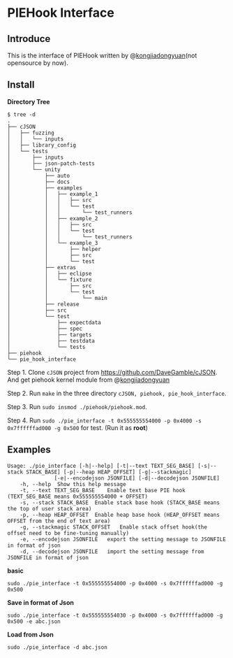 # PIEHook Interface

## Introduce

This is the interface of PIEHook written by @[kongjiadongyuan](https://github.com/kongjiadongyuan)(not opensource by now).

## Install

**Directory Tree**

```shell
$ tree -d
.
├── cJSON
│   ├── fuzzing
│   │   └── inputs
│   ├── library_config
│   └── tests
│       ├── inputs
│       ├── json-patch-tests
│       └── unity
│           ├── auto
│           ├── docs
│           ├── examples
│           │   ├── example_1
│           │   │   ├── src
│           │   │   └── test
│           │   │       └── test_runners
│           │   ├── example_2
│           │   │   ├── src
│           │   │   └── test
│           │   │       └── test_runners
│           │   └── example_3
│           │       ├── helper
│           │       ├── src
│           │       └── test
│           ├── extras
│           │   ├── eclipse
│           │   └── fixture
│           │       ├── src
│           │       └── test
│           │           └── main
│           ├── release
│           ├── src
│           └── test
│               ├── expectdata
│               ├── spec
│               ├── targets
│               ├── testdata
│               └── tests
├── piehook
└── pie_hook_interface
```

Step 1. Clone `cJSON` project from https://github.com/DaveGamble/cJSON. And get piehook kernel module from @[kongjiadongyuan](https://github.com/kongjiadongyuan)

Step 2. Run `make` in the three directory `cJSON, piehook, pie_hook_interface`.

Step 3. Run `sudo insmod ./piehook/piehook.mod`.

Step 4. Run `sudo ./pie_interface -t 0x555555554000 -p 0x4000 -s 0x7ffffffad000 -g 0x500` for test. (Run it as **root**)

## Examples

```
Usage: ./pie_interface [-h|--help] [-t|--text TEXT_SEG_BASE] [-s|--stack STACK_BASE] [-p|--heap HEAP_OFFSET] [-g|--stackmagic]
               [-e|--encodejson JSONFILE] [-d|--decodejson JSONFILE]
    -h, --help	Show this help message
    -t, --text TEXT_SEG_BASE	Enable text base PIE hook (TEXT_SEG_BASE means 0x555555554000 + OFFSET)
    -s, --stack STACK_BASE	Enable stack base hook (STACK_BASE means the top of user stack area)
    -p, --heap HEAP_OFFSET	Enable heap base hook (HEAP_OFFSET means OFFSET from the end of text area)
    -g, --stackmagic STACK_OFFSET	Enable stack offset hook(the offset need to be fine-tuning manually)
    -e, --encodejson JSONFILE	export the setting message to JSONFILE in format of json
    -d, --decodejson JSONFILE	import the setting message from JSONFILE in format of json
```

**basic**

`sudo ./pie_interface -t 0x555555554000 -p 0x4000 -s 0x7ffffffad000 -g 0x500`

**Save in format of Json**

`sudo ./pie_interface -t 0x555555554030 -p 0x4000 -s 0x7ffffffad000 -g 0x500 -e abc.json`

**Load from Json**

`sudo ./pie_interface -d abc.json`

